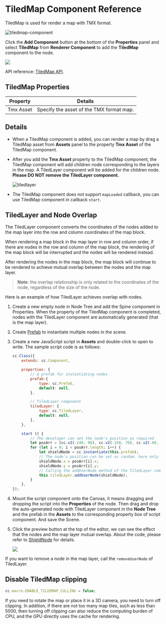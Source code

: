 # TiledMap Component Reference

TiledMap is used for render a map with TMX format.

![tiledmap-component](./tiledmap/tiledmap-component.png)

Click the **Add Component** button at the bottom of the **Properties** panel and select **TiledMap** from **Renderer Component** to add the **TiledMap** component to the node.

![](./tiledmap/add_tiledmap.png)

API reference: [TiledMap API](../../../api/en/classes/TiledMap.html).

## TiledMap Properties

| Property |   Details
| -------------- | ----------- |
| Tmx Asset | Specify the asset of the TMX format map. |

## Details

- When a TiledMap component is added, you can render a map by drag a TiledMap asset from **Assets** panel to the property **Tmx Asset** of the TiledMap component.

- After you add the **Tmx Asset** property to the TiledMap component, the TiledMap component will add children node corresponding to the layers in the map. A TiledLayer component will be added for the children node. **Please DO NOT remove the TiledLayer component.**

  ![tiledlayer](./tiledmap/tiledlayer.png)

- The TiledMap component does not support `mapLoaded` callback, you can use TiledMap component in callback `start`.

## TiledLayer and Node Overlap

The TiledLayer component converts the coordinates of the nodes added to the map layer into the row and column coordinates of the map block.

When rendering a map block in the map layer in row and column order, if there are nodes in the row and column of the map block, the rendering of the map block will be interrupted and the nodes will be rendered instead.

After rendering the nodes in the map block, the map block will continue to be rendered to achieve mutual overlap between the nodes and the map layer.

> **Note**: the overlap relationship is only related to the coordinates of the node, regardless of the size of the node.

Here is an example of how TiledLayer achieves overlap with nodes.

1. Create a new empty node in Node Tree and add the Spine component in Properties. When the property of the TiledMap component is completed, nodes with the TiledLayer component are automatically generated (that is the map layer).

2. Create [Prefab](../asset-workflow/prefab.md) to instantiate multiple nodes in the scene.

3. Create a new JavaScript script in **Assets** and double-click to open to write. The sample script code is as follows:

    ```js
    cc.Class({
        extends: cc.Component,
    
        properties: {
            // A prefab for instantiating nodes
            prefab:{
                type: cc.Prefab,
                default: null,
            },
    
            // TiledLayer component
            tiledLayer: {
                type: cc.TiledLayer,
                default: null,
            },
        },
    
        start () {
            // The developer can set the node's position as required
            let posArr = [cc.v2(-249, 96), cc.v2(-150, 76), cc.v2(-60, 54), cc.v2(-248, -144), cc.v2(-89, -34)];
            for (let i = 0; i < posArr.length; i++) {
                let shieldNode = cc.instantiate(this.prefab);
                // The node's position can be set as random, here only as an example.
                shieldNode.x = posArr[i].x;
                shieldNode.y = posArr[i].y;
                // Calling the addUserNode method of the TiledLayer component to add nodes to the corresponding map layer and create a mutual overlap relationship with the map layer.
                this.tiledLayer.addUserNode(shieldNode); 
            }
        },
    });
    ```

4. Mount the script component onto the Canvas, it means dragging and dropping the script into the **Properties** of the node. Then drag and drop the auto-generated node with TiledLayer component in the **Node Tree** and the prefab in the **Assets** to the corresponding property box of script component. And save the Scene.

5. Click the preview button at the top of the editor, we can see the effect that the nodes and the map layer mutual overlap. About the code, please refer to [ShieldNode](https://github.com/cocos-creator/example-cases/tree/v2.4.3/assets/cases/tiledmap) for details.

    ![](./tiledmap/shieldNode.png)

If you want to remove a node in the map layer, call the `removeUserNode` of TiledLayer.

## Disable TiledMap clipping

```js
cc.macro.ENABLE_TILEDMAP_CULLING = false;
```

If you need to rotate the map or place it in a 3D camera, you need to turn off clipping. In addition, if there are not too many map tiles, such as less than 5000, then turning off clipping can also reduce the computing burden of CPU, and the GPU directly uses the cache for rendering.
